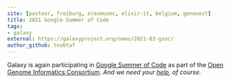 ```yaml
---
site: [pasteur, freiburg, erasmusmc, elixir-it, belgium, genouest]
title: 2021 Google Summer of Code
tags: 
- galaxy
external: https://galaxyproject.org/news/2021-03-gsoc/
author_github: tnabtaf
---
```


Galaxy is again participating in [Google Summer of Code](https://summerofcode.withgoogle.com/) as part of the [Open Genome Informatics Consortium](http://gmod.org/wiki/GSoC). *And we need your [help](https://galaxyproject.org/news/2021-03-gsoc/#how-to-help), of course.*
